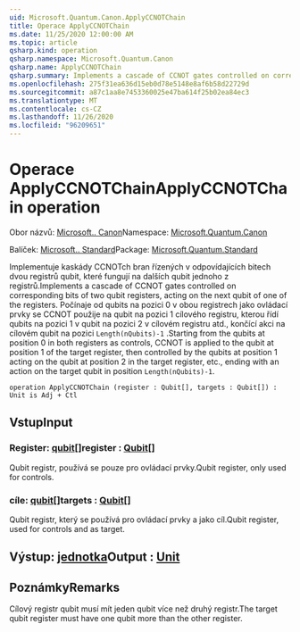 ```yaml
---
uid: Microsoft.Quantum.Canon.ApplyCCNOTChain
title: Operace ApplyCCNOTChain
ms.date: 11/25/2020 12:00:00 AM
ms.topic: article
qsharp.kind: operation
qsharp.namespace: Microsoft.Quantum.Canon
qsharp.name: ApplyCCNOTChain
qsharp.summary: Implements a cascade of CCNOT gates controlled on corresponding bits of two qubit registers, acting on the next qubit of one of the registers. Starting from the qubits at position 0 in both registers as controls, CCNOT is applied to the qubit at position 1 of the target register, then controlled by the qubits at position 1 acting on the qubit at position 2 in the target register, etc., ending with an action on the target qubit in position `Length(nQubits)-1`.
ms.openlocfilehash: 275f31ea636d15eb0d78e5148e8af6b58d22729d
ms.sourcegitcommit: a87c1aa8e7453360025e47ba614f25b02ea84ec3
ms.translationtype: MT
ms.contentlocale: cs-CZ
ms.lasthandoff: 11/26/2020
ms.locfileid: "96209651"
---
```

# <a name="applyccnotchain-operation"></a><span data-ttu-id="2cded-102">Operace ApplyCCNOTChain</span><span class="sxs-lookup"><span data-stu-id="2cded-102">ApplyCCNOTChain operation</span></span>

<span data-ttu-id="2cded-103">Obor názvů: [Microsoft.. Canon](xref:Microsoft.Quantum.Canon)</span><span class="sxs-lookup"><span data-stu-id="2cded-103">Namespace: [Microsoft.Quantum.Canon](xref:Microsoft.Quantum.Canon)</span></span>

<span data-ttu-id="2cded-104">Balíček: [Microsoft.. Standard](https://nuget.org/packages/Microsoft.Quantum.Standard)</span><span class="sxs-lookup"><span data-stu-id="2cded-104">Package: [Microsoft.Quantum.Standard](https://nuget.org/packages/Microsoft.Quantum.Standard)</span></span>


<span data-ttu-id="2cded-105">Implementuje kaskády CCNOTch bran řízených v odpovídajících bitech dvou registrů qubit, které fungují na dalších qubit jednoho z registrů.</span><span class="sxs-lookup"><span data-stu-id="2cded-105">Implements a cascade of CCNOT gates controlled on corresponding bits of two qubit registers, acting on the next qubit of one of the registers.</span></span>
<span data-ttu-id="2cded-106">Počínaje od qubits na pozici 0 v obou registrech jako ovládací prvky se CCNOT použije na qubit na pozici 1 cílového registru, kterou řídí qubits na pozici 1 v qubit na pozici 2 v cílovém registru atd., končící akci na cílovém qubit na pozici `Length(nQubits)-1` .</span><span class="sxs-lookup"><span data-stu-id="2cded-106">Starting from the qubits at position 0 in both registers as controls, CCNOT is applied to the qubit at position 1 of the target register, then controlled by the qubits at position 1 acting on the qubit at position 2 in the target register, etc., ending with an action on the target qubit in position `Length(nQubits)-1`.</span></span>

```qsharp
operation ApplyCCNOTChain (register : Qubit[], targets : Qubit[]) : Unit is Adj + Ctl
```


## <a name="input"></a><span data-ttu-id="2cded-107">Vstup</span><span class="sxs-lookup"><span data-stu-id="2cded-107">Input</span></span>

### <a name="register--qubit"></a><span data-ttu-id="2cded-108">Register: [qubit](xref:microsoft.quantum.lang-ref.qubit)[]</span><span class="sxs-lookup"><span data-stu-id="2cded-108">register : [Qubit](xref:microsoft.quantum.lang-ref.qubit)[]</span></span>

<span data-ttu-id="2cded-109">Qubit registr, používá se pouze pro ovládací prvky.</span><span class="sxs-lookup"><span data-stu-id="2cded-109">Qubit register, only used for controls.</span></span>


### <a name="targets--qubit"></a><span data-ttu-id="2cded-110">cíle: [qubit](xref:microsoft.quantum.lang-ref.qubit)[]</span><span class="sxs-lookup"><span data-stu-id="2cded-110">targets : [Qubit](xref:microsoft.quantum.lang-ref.qubit)[]</span></span>

<span data-ttu-id="2cded-111">Qubit registr, který se používá pro ovládací prvky a jako cíl.</span><span class="sxs-lookup"><span data-stu-id="2cded-111">Qubit register, used for controls and as target.</span></span>



## <a name="output--unit"></a><span data-ttu-id="2cded-112">Výstup: [jednotka](xref:microsoft.quantum.lang-ref.unit)</span><span class="sxs-lookup"><span data-stu-id="2cded-112">Output : [Unit](xref:microsoft.quantum.lang-ref.unit)</span></span>



## <a name="remarks"></a><span data-ttu-id="2cded-113">Poznámky</span><span class="sxs-lookup"><span data-stu-id="2cded-113">Remarks</span></span>

<span data-ttu-id="2cded-114">Cílový registr qubit musí mít jeden qubit více než druhý registr.</span><span class="sxs-lookup"><span data-stu-id="2cded-114">The target qubit register must have one qubit more than the other register.</span></span>